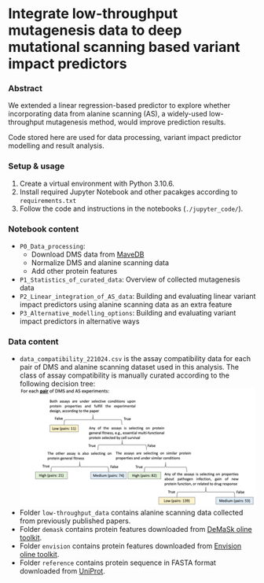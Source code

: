 # Integrate low-throughput mutagenesis data to deep mutational scanning based variant impact predictors

### Abstract

We extended a linear regression-based predictor to explore whether incorporating data from alanine scanning (AS), a widely-used low-throughput mutagenesis method, would improve prediction results.

Code stored here are used for data processing, variant impact predictor modelling and result analysis.

### Setup & usage

1. Create a virtual environment with Python 3.10.6.
2. Install required Jupyter Notebook and other pacakges according to `requirements.txt`
3. Follow the code and instructions in the notebooks (`./jupyter_code/`).

### Notebook content
* `P0_Data_processing`: 
	* Download DMS data from [MaveDB](https://www.mavedb.org/)
	* Normalize DMS and alanine scanning data
	* Add other protein features
* `P1_Statistics_of_curated_data`: Overview of collected mutagenesis data
* `P2_Linear_integration_of_AS_data`: Building and evaluating linear variant impact predictors using alanine scanning data as an extra feature
* `P3_Alternative_modelling_options`: Building and evaluating variant impact predictors in alternative ways

### Data content
* `data_compatibility_221024.csv` is the assay compatibility data for each pair of DMS and alanine scanning dataset used in this analysis. The class of assay compatibility is manually curated according to the following decision tree:
![](./result/figure/decision_tree.png)
* Folder `low-throughput_data` contains alanine scanning data collected from previously published papers.
* Folder `demask` contains protein features downloaded from [DeMaSk oline toolkit](https://demask.princeton.edu/query/).
* Folder `envision` contains protein features downloaded from [Envision oline toolkit](https://envision.gs.washington.edu/shiny/envision_new/).
* Folder `reference` contains protein sequence in FASTA format downloaded from [UniProt](https://www.uniprot.org/).